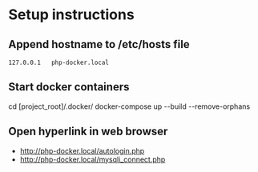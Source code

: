 # Setup instructions
## Append hostname to /etc/hosts file
```
127.0.0.1	php-docker.local
```
## Start docker containers
cd [project_root]/.docker/
docker-compose up --build --remove-orphans

## Open hyperlink in web browser
- http://php-docker.local/autologin.php
- http://php-docker.local/mysqli_connect.php
